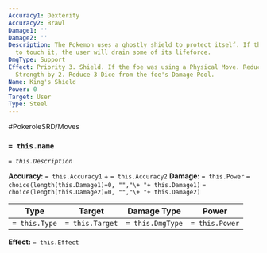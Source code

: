 ```yaml
---
Accuracy1: Dexterity
Accuracy2: Brawl
Damage1: ''
Damage2: ''
Description: The Pokemon uses a ghostly shield to protect itself. If the foe managed
  to touch it, the user will drain some of its lifeforce.
DmgType: Support
Effect: Priority 3. Shield. If the foe was using a Physical Move. Reduce the foe's
  Strength by 2. Reduce 3 Dice from the foe's Damage Pool.
Name: King's Shield
Power: 0
Target: User
Type: Steel
---
```


#PokeroleSRD/Moves

### `= this.name` 
*`= this.Description`*

**Accuracy:** `= this.Accuracy1` + `= this.Accuracy2`
**Damage:** `= this.Power` `= choice(length(this.Damage1)=0, "","\+ "+ this.Damage1)` `= choice(length(this.Damage2)=0, "","\+ "+ this.Damage2)`

| Type          | Target          | Damage Type          | Power          |
| ------------- | --------------- | ---------------- | -------------- |
| `= this.Type` | `= this.Target` | `= this.DmgType` | `= this.Power` | 

**Effect:** `= this.Effect`